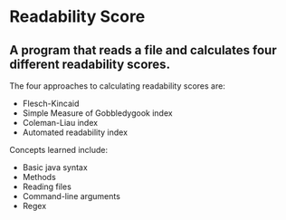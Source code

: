 # Readability Score

## A program that reads a file and calculates four different readability scores.

The four approaches to calculating readability scores are:

- Flesch-Kincaid
- Simple Measure of Gobbledygook index
- Coleman-Liau index
- Automated readability index

Concepts learned include:

- Basic java syntax
- Methods
- Reading files
- Command-line arguments
- Regex

